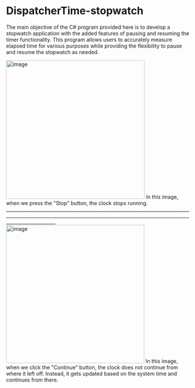 # DispatcherTime-stopwatch
The main objective of the C# program provided here is to develop a stopwatch application with the added features of pausing and resuming the timer functionality. This program allows users to accurately measure elapsed time for various purposes while providing the flexibility to pause and resume the stopwatch as needed.

<img width="377" alt="image" src="https://github.com/HamzaCecen/DispatcherTime-stopwatch/assets/93983281/1d9d6480-04ca-445a-9c81-8d6bfc71b249">
In this image, when we press the "Stop" button, the clock stops running.
_________________________________________________________________________________________________________________________________________________________________________________
<img width="376" alt="image" src="https://github.com/HamzaCecen/DispatcherTime-stopwatch/assets/93983281/109ffebd-9170-4c4b-8f70-a26d250ebdae">
In this image, when we click the "Continue" button, the clock does not continue from where it left off. Instead, it gets updated based on the system time and continues from there.
